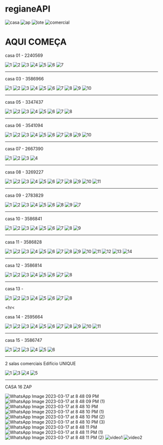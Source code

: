 # regianeAPI

![casa](https://user-images.githubusercontent.com/116287208/219228360-450f40b0-1f58-419d-a339-b84a7deb6060.jpg)
![ap](https://user-images.githubusercontent.com/116287208/219228366-44bdca7a-4948-4a46-93eb-9e8b406e6e63.jpg)
![lote](https://user-images.githubusercontent.com/116287208/219228377-a1e676d8-0fd2-4848-8e9e-779df89ec822.jpg)
![comercial](https://user-images.githubusercontent.com/116287208/219228384-7111d596-57fa-4473-bdba-c65e795985ac.jpg)


# AQUI COMEÇA

casa 01 - 2240569

![1](https://user-images.githubusercontent.com/116287208/220230331-c0d3cc26-242a-486e-8f00-f3dcde19ca77.jpg)
![2](https://user-images.githubusercontent.com/116287208/220230335-c747831b-4a47-47b6-b52a-85fff2f5f71d.jpg)
![3](https://user-images.githubusercontent.com/116287208/220230344-8ea129c8-bbd5-4d95-950e-1217ca278c02.jpg)
![4](https://user-images.githubusercontent.com/116287208/220230354-af4029f0-8f55-476f-9f6c-eb422f48c0b0.jpg)
![5](https://user-images.githubusercontent.com/116287208/220230357-b8e046cb-1f26-4b41-90f6-bcfd8bd09c3c.jpg)
![6](https://user-images.githubusercontent.com/116287208/220230368-31587063-3f42-4e74-961d-6aa2a31f80b9.jpg)
![7](https://user-images.githubusercontent.com/116287208/220230372-e2344ecc-0a71-4edc-abb8-f98803b19ff4.jpg)

<hr>

casa 03 - 3586966

![1](https://user-images.githubusercontent.com/116287208/220231211-211f3bf5-18cc-4a34-a263-4b5e7f358dc5.jpg)
![2](https://user-images.githubusercontent.com/116287208/220231217-094511e8-3156-49d7-82e2-5e472f5cfc33.jpg)
![3](https://user-images.githubusercontent.com/116287208/220231224-cfd491d2-3b13-4c91-aa1a-8a5289f510d5.jpg)
![4](https://user-images.githubusercontent.com/116287208/220231246-ad40b1a9-1d1d-433d-8341-38a1d0fe3bc4.jpg)
![5](https://user-images.githubusercontent.com/116287208/220231251-add83445-f507-4634-92c3-526a8bd6d439.jpg)
![6](https://user-images.githubusercontent.com/116287208/220231254-cf0e3e59-0ac9-4f5e-9dd3-e30dfe5a5293.jpg)
![7](https://user-images.githubusercontent.com/116287208/220231260-d1751f71-393b-4163-9030-bf8b2e03bb26.jpg)
![8](https://user-images.githubusercontent.com/116287208/220231266-dd2b5703-bca6-47c0-9c0c-318346b17c82.jpg)
![9](https://user-images.githubusercontent.com/116287208/220231269-5cd558b7-4609-4049-8b1d-59edc7612d66.jpg)
![10](https://user-images.githubusercontent.com/116287208/220231273-3c89f53e-ae63-4374-83f6-083786a60c2a.jpg)

<hr>

casa 05 - 3347437

![1](https://user-images.githubusercontent.com/116287208/220233727-96124b51-3c4e-408a-b2eb-74e4ff685e09.jpg)
![2](https://user-images.githubusercontent.com/116287208/220233731-effb5230-eb5a-4c57-8e85-f146ab218071.jpg)
![3](https://user-images.githubusercontent.com/116287208/220233744-9bc47028-0a85-4a02-b429-3f4df3a2cd1d.jpg)
![4](https://user-images.githubusercontent.com/116287208/220233769-eb5a6559-60a4-41e1-a7ce-86a3b6f14db6.jpg)
![5](https://user-images.githubusercontent.com/116287208/220233781-cbcb69b9-61b6-4956-ac4a-41b0a4c6e645.jpg)
![6](https://user-images.githubusercontent.com/116287208/220233789-541c2847-3207-4664-9b2f-af25b2fca690.jpg)
![7](https://user-images.githubusercontent.com/116287208/220233809-70482513-3505-485f-b3c4-690a09e5415c.jpg)
![8](https://user-images.githubusercontent.com/116287208/220233812-fa110bdf-3e36-4d29-b8bc-f4669c74a40e.jpg)

<hr>

casa 06 - 3541094

![1](https://user-images.githubusercontent.com/116287208/220234862-a7c26dde-6681-486d-9083-be16192bbabf.jpg)
![2](https://user-images.githubusercontent.com/116287208/220234870-aafd0257-c853-4cc4-b7a3-f3db941c90f8.jpg)
![3](https://user-images.githubusercontent.com/116287208/220234871-e60c7ce0-1719-4ffc-8564-81bedb7c2b08.jpg)
![4](https://user-images.githubusercontent.com/116287208/220234875-a28514e8-89fb-4240-8365-d1aa0dd99cb4.jpg)
![5](https://user-images.githubusercontent.com/116287208/220234878-f1812d68-f0c2-439b-890e-5ca763e4281f.jpg)
![6](https://user-images.githubusercontent.com/116287208/220234881-2f2b171d-c536-4925-8484-1885b9a8dd72.jpg)
![7](https://user-images.githubusercontent.com/116287208/220234884-adba94d7-bcd7-41ca-931d-bc80f449eace.jpg)
![8](https://user-images.githubusercontent.com/116287208/220234886-ea305f4b-a738-48d8-82f3-8515b7e6402e.jpg)
![9](https://user-images.githubusercontent.com/116287208/220234888-6504ecb6-ef26-4d42-bd22-3e29ed3f2684.jpg)
![10](https://user-images.githubusercontent.com/116287208/220234890-c60a7bb1-1f4b-4ea4-91c1-335f304ae0d8.jpg)

<hr>

casa 07 - 2667390

![1](https://user-images.githubusercontent.com/116287208/220235895-131812a0-adf9-487b-981d-47104577b65e.jpg)
![2](https://user-images.githubusercontent.com/116287208/220235902-aab71bd9-53c6-4209-97b2-c5e7088761ed.jpg)
![3](https://user-images.githubusercontent.com/116287208/220235909-5b9f2f50-4c20-4a1e-bbd6-e66d6e2a3822.jpg)
![4](https://user-images.githubusercontent.com/116287208/220235916-de5581b2-d97d-4898-b401-669f41c1b75f.jpg)

<hr>

casa 08 - 3269227

![1](https://user-images.githubusercontent.com/116287208/220236790-e3861642-a6d5-44cf-bcff-8cf18b4094a2.jpg)
![2](https://user-images.githubusercontent.com/116287208/220236792-877084ca-8691-4367-8bb2-c97a1bf0f0c5.jpg)
![3](https://user-images.githubusercontent.com/116287208/220236797-ce3722e2-88ea-4826-b2c6-a9b467b52b77.jpg)
![4](https://user-images.githubusercontent.com/116287208/220236798-db4ab9fb-81c2-49fd-99e1-0e77171b84b2.jpg)
![5](https://user-images.githubusercontent.com/116287208/220236799-852d300e-74c0-4451-9479-1778ad10495d.jpg)
![6](https://user-images.githubusercontent.com/116287208/220236800-0d60e701-46f2-43a1-a77d-737dd967b583.jpg)
![7](https://user-images.githubusercontent.com/116287208/220236804-7ba8846f-9bfb-4d5a-8512-b6d0d5317f64.jpg)
![8](https://user-images.githubusercontent.com/116287208/220236805-f932262e-d348-4cca-a6c3-cf51ceda662c.jpg)
![9](https://user-images.githubusercontent.com/116287208/220236807-6c40252f-880a-4a2e-ad41-75b8656f0b97.jpg)
![10](https://user-images.githubusercontent.com/116287208/220236808-c76728de-fa93-44ba-bf7a-0e7d24f7cd85.jpg)
![11](https://user-images.githubusercontent.com/116287208/220236809-de2f863a-899d-4a6b-9c9b-9d46d3743d80.jpg)


<hr>

casa 09 - 2783829


![1](https://user-images.githubusercontent.com/116287208/220237809-0ec5baba-3b4a-4825-a86a-fdbed333bca7.jpg)
![2](https://user-images.githubusercontent.com/116287208/220237815-168d5ee6-f8af-47c4-b942-11e150de634d.jpg)
![3](https://user-images.githubusercontent.com/116287208/220237817-8e11df97-c35e-4015-8703-412a8c13f298.jpg)
![4](https://user-images.githubusercontent.com/116287208/220237818-4eb81b98-9d99-427c-8908-8d9997ac3d32.jpg)
![5](https://user-images.githubusercontent.com/116287208/220237820-7bc3c218-a82c-40ea-8dc0-b3d479982c32.jpg)
![6](https://user-images.githubusercontent.com/116287208/220237821-f9a3441e-4534-4c8e-9575-ac8b512b6e9d.jpg)
![8](https://user-images.githubusercontent.com/116287208/220237868-83efa9ad-38b3-4abb-b91f-ce5daaac1d01.jpg)
![9](https://user-images.githubusercontent.com/116287208/220237871-869247bb-e455-4e1a-9c91-f4f6bb513631.jpg)
![7](https://user-images.githubusercontent.com/116287208/220237873-b68694ea-cd00-43b7-b62f-b1ab97cbef6b.jpg)

<hr>

casa 10 - 3586841

![1](https://user-images.githubusercontent.com/116287208/220238809-c6b20a3d-f025-47a3-92b4-68a7bbeadafe.jpg)
![2](https://user-images.githubusercontent.com/116287208/220238811-ddd51fdd-bec3-4cf4-b657-445567db2bd1.jpg)
![3](https://user-images.githubusercontent.com/116287208/220238812-4c71a044-8d7d-47a7-b8f2-f2421b0c243a.jpg)
![4](https://user-images.githubusercontent.com/116287208/220238813-d5456d3b-29c3-4537-bbbe-81f04e62ec70.jpg)
![5](https://user-images.githubusercontent.com/116287208/220238814-9c2fb239-d9a2-4e61-8ec8-aa3886f5861e.jpg)
![6](https://user-images.githubusercontent.com/116287208/220238815-566258c5-07c1-4ba8-bb53-27ff14f4af04.jpg)
![7](https://user-images.githubusercontent.com/116287208/220238817-435a1ccc-83e5-40e4-aa59-74f34bd60af7.jpg)
![8](https://user-images.githubusercontent.com/116287208/220238819-3bdba7cf-7dd6-4eb0-b5a5-58cbb61d0de9.jpg)
![9](https://user-images.githubusercontent.com/116287208/220238820-0fb5c0dc-75e4-4fcd-a31b-8495aa2fa905.jpg)

<hr>

casa 11 - 3586828

![1](https://user-images.githubusercontent.com/116287208/220239399-66bbfeb0-fefc-4855-b6c3-96835e30f231.jpg)
![2](https://user-images.githubusercontent.com/116287208/220239401-29be157d-96b5-4a30-9b0a-a2264d0f6275.jpg)
![3](https://user-images.githubusercontent.com/116287208/220239403-b51dc1df-0cb3-42ba-9aaf-1992ab3e14f0.jpg)
![4](https://user-images.githubusercontent.com/116287208/220239404-ddc7ffae-8cc9-4125-a005-26d757cfd207.jpg)
![5](https://user-images.githubusercontent.com/116287208/220239407-b35e6eb3-0565-4f04-af1b-221ca917f0e1.jpg)
![6](https://user-images.githubusercontent.com/116287208/220239408-70a01034-5880-4251-88d1-74adeec75360.jpg)
![7](https://user-images.githubusercontent.com/116287208/220239411-8c8d6b2c-5562-4dc8-8332-06ee98649bac.jpg)
![8](https://user-images.githubusercontent.com/116287208/220239413-c841b30d-309e-4b86-9f0c-1518ac4bb97f.jpg)
![9](https://user-images.githubusercontent.com/116287208/220239415-7e11dbad-012e-4d41-b911-12b512b96174.jpg)
![10](https://user-images.githubusercontent.com/116287208/220239416-9a0432cb-0613-419f-bdda-5a04bbb13476.jpg)
![11](https://user-images.githubusercontent.com/116287208/220239418-c1514a5e-ecc3-4d6f-9e7b-6f31a10b69dc.jpg)
![12](https://user-images.githubusercontent.com/116287208/220239420-8ffddc29-6047-49f1-885e-3c7aa0540d90.jpg)
![13](https://user-images.githubusercontent.com/116287208/220239422-66a16d24-2eae-4111-8948-ac5048e5da16.jpg)
![14](https://user-images.githubusercontent.com/116287208/220239424-32a8e2f6-6e7c-4b6a-b479-b19713d9a7e0.jpg)

<hr>

casa 12 - 3586814

![1](https://user-images.githubusercontent.com/116287208/220240825-950eaa07-da30-42e2-8e50-6d465d9a887f.jpg)
![2](https://user-images.githubusercontent.com/116287208/220240831-6b5596b6-d390-4fd9-994b-4f9bfc12815d.jpg)
![3](https://user-images.githubusercontent.com/116287208/220240834-a69e7380-8ab9-4427-b90e-bc6e373c86ca.jpg)
![4](https://user-images.githubusercontent.com/116287208/220240836-b2c7ec19-effa-41ba-8b10-4e7643deb27e.jpg)
![5](https://user-images.githubusercontent.com/116287208/220240837-453cde96-4189-4b4a-8740-19a7a4ab020e.jpg)
![6](https://user-images.githubusercontent.com/116287208/220240839-49d210cc-c1d3-470a-a8a7-5081d6c8db07.jpg)
![7](https://user-images.githubusercontent.com/116287208/220240842-ab2dcda6-c9fe-4b72-8162-cac2fce427c2.jpg)
![8](https://user-images.githubusercontent.com/116287208/220240844-eae9c5f2-6d8e-42aa-b6d7-47fb9971be46.jpg)

<hr>

casa 13 - 

![1](https://user-images.githubusercontent.com/116287208/220241516-194d0952-910f-433b-9b33-e8bbaea55cee.jpg)
![2](https://user-images.githubusercontent.com/116287208/220241520-79b378e7-386d-455b-9148-a0b41ea11e5c.jpg)
![3](https://user-images.githubusercontent.com/116287208/220241521-cfb6d083-4308-466a-904f-b5a78b640c57.jpg)
![4](https://user-images.githubusercontent.com/116287208/220241524-52218318-0f92-479c-a351-0cfcda4c335c.jpg)
![5](https://user-images.githubusercontent.com/116287208/220241527-bc4fafcd-fdad-4ba2-99bd-141180ad85a4.jpg)
![6](https://user-images.githubusercontent.com/116287208/220241531-5de66a83-8ad6-4bad-b908-049ac1a628c9.jpg)
![7](https://user-images.githubusercontent.com/116287208/220241533-56de777b-6230-4e1e-b138-43f104bb8556.jpg)
![8](https://user-images.githubusercontent.com/116287208/220241534-a95e48ac-7308-4043-9a4a-43e7b5d9a3f7.jpg)

<hr<

casa 14 - 2595664


![1](https://user-images.githubusercontent.com/116287208/220242115-0956f7c0-4c59-4174-a124-89d396c24e4f.jpg)
![2](https://user-images.githubusercontent.com/116287208/220242119-6373012f-a0e5-41c0-aa2d-6f566dee2b76.jpg)
![3](https://user-images.githubusercontent.com/116287208/220242121-f3d2c5eb-d49e-4e86-b2bb-12c5bae0344f.jpg)
![4](https://user-images.githubusercontent.com/116287208/220242123-97b932c7-0121-4c80-80e2-66687482e631.jpg)
![5](https://user-images.githubusercontent.com/116287208/220242125-7915cbf1-b28f-4959-825c-8bd19b4f3d19.jpg)
![6](https://user-images.githubusercontent.com/116287208/220242130-45029a26-44b5-4237-8711-6be93a5bbec8.jpg)
![7](https://user-images.githubusercontent.com/116287208/220242138-91f13f3b-69a6-4c1e-902d-5749a046ccb8.jpg)
![8](https://user-images.githubusercontent.com/116287208/220242142-a8d961d0-09c0-4dc0-b332-71b719beabd3.jpg)
![9](https://user-images.githubusercontent.com/116287208/220242143-4ee490be-7a49-46d6-8c22-fbbe35987236.jpg)
![10](https://user-images.githubusercontent.com/116287208/220242145-2089b314-ea1b-46ca-9a46-dacd27fbb0a6.jpg)
![11](https://user-images.githubusercontent.com/116287208/220242148-9f1f86d4-1b85-4d88-a5b1-d00cfd0561ab.jpg)

<hr>

casa 15 - 3586747

![1](https://user-images.githubusercontent.com/116287208/220242793-ada6161a-fdc7-4b38-b832-f6b04dbaffed.jpg)
![2](https://user-images.githubusercontent.com/116287208/220242796-085ee709-89c5-4610-807a-6fc8b0913da2.jpg)
![3](https://user-images.githubusercontent.com/116287208/220242798-0c057fff-07b1-4dd7-b9fd-04bb4a2cdc21.jpg)
![4](https://user-images.githubusercontent.com/116287208/220242800-dcaff7e6-e17c-4b4b-a888-e93022427cec.jpg)
![5](https://user-images.githubusercontent.com/116287208/220242803-ec956c24-e225-4b4a-b905-9cb89008a9f0.jpg)
![6](https://user-images.githubusercontent.com/116287208/220242806-83f75d36-c8af-4406-a966-d4385a74a501.jpg)


<hr>

2 salas comerciais Edifício UNIQUE 

![1](https://user-images.githubusercontent.com/116287208/220243817-94c1fa65-9175-42fe-bdd7-cef25bc8543f.jpg)
![3](https://user-images.githubusercontent.com/116287208/220243818-f8b5c05f-647f-4495-964a-b8d6b46918b6.jpg)
![4](https://user-images.githubusercontent.com/116287208/220243821-02772aa0-8cd8-47fb-9460-d3edcefebbcc.jpg)
![5](https://user-images.githubusercontent.com/116287208/220243825-72af4ab4-54c4-4b1d-9614-d9975565ab0a.jpg)


<hr>

CASA 16 ZAP

![WhatsApp Image 2023-03-17 at 8 48 09 PM](https://user-images.githubusercontent.com/116287208/226132608-2dea4629-de5a-443c-a84e-196748002543.jpeg)
![WhatsApp Image 2023-03-17 at 8 48 09 PM (1)](https://user-images.githubusercontent.com/116287208/226132609-87d0e5b7-4c5c-4269-aea9-6988d5af37bb.jpeg)
![WhatsApp Image 2023-03-17 at 8 48 10 PM](https://user-images.githubusercontent.com/116287208/226132610-32bf3d3b-5f15-433e-9a72-43b89ac2052d.jpeg)
![WhatsApp Image 2023-03-17 at 8 48 10 PM (1)](https://user-images.githubusercontent.com/116287208/226132611-b4b9e899-b2c1-4994-85e7-9a1ef91741bf.jpeg)
![WhatsApp Image 2023-03-17 at 8 48 10 PM (2)](https://user-images.githubusercontent.com/116287208/226132612-e01a0008-3f24-4d9a-8461-bd8fa0b70f61.jpeg)
![WhatsApp Image 2023-03-17 at 8 48 10 PM (3)](https://user-images.githubusercontent.com/116287208/226132614-09877337-1831-4415-a0ee-2f58d5c8b0da.jpeg)
![WhatsApp Image 2023-03-17 at 8 48 11 PM](https://user-images.githubusercontent.com/116287208/226132615-88faf918-451c-41b4-9797-262ff9dc9cc6.jpeg)
![WhatsApp Image 2023-03-17 at 8 48 11 PM (1)](https://user-images.githubusercontent.com/116287208/226132616-6b9e8c55-6ceb-4296-b8a7-523364147af6.jpeg)
![WhatsApp Image 2023-03-17 at 8 48 11 PM (2)](https://user-images.githubusercontent.com/116287208/226132617-c12b00c2-5c0a-4905-b332-6780610e4d97.jpeg)
![video1](https://user-images.githubusercontent.com/116287208/226132618-8a294e46-ed51-4688-9af5-1c672b86d5b4.gif)
![video2](https://user-images.githubusercontent.com/116287208/226132620-c7b13b62-37ba-48c1-911d-3ac9c2396477.gif)
